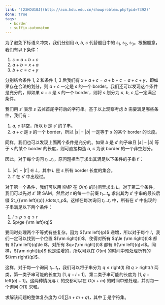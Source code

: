```yaml
---
link: "[23HDU10J](http://acm.hdu.edu.cn/showproblem.php?pid=7392)"
done: true
tags:
  - border
  - suffix-automaton
---
```


为了避免下标语义冲突，我们分别用 $a$, $b$, $c$ 代替题目中的 $s_1$, $s_2$, $s_3$。根据题意，我们有以下条件：
1. $s=a+b+c$
2. $a+b=x+a$
3. $b+c=c+y$

分别结合条件 1, 2 和条件 1, 3 后我们有 $x+a+c=a+b+c=a+c+y$，即如果存在合法的划分，则 $a+c$ 一定是 $s$ 的一个 border。我们还可以发现这个条件是充分的，即如果 $a+c$ 是 $s$ 的一个 border，则将 $s$ 划分为 $a$, $b$, $c$ 后一定满足条件。

我们用 $s'$ 表示 $s$ 去掉首尾字符后的字符串。基于以上观察考虑 $b$ 需要满足哪些条件，我们有：
1. $a$, $c$ 非空，所以 $b$ 是 $s'$ 的子串。
2. $a+c$ 是 $s$ 的一个 border，所以 $|s|-|b|$ 一定等于 $s$ 的某个 border 的长度。

同样，我们也可以发现上面两个条件是充分的。如果 $b$ 是 $s'$ 的子串且 $|s|-|b|$ 等于 $s$ 的某个 border 的长度，则可直接构造 $a$, $c$ 为该 border 的一个非空划分。

因此，对于每个询问 $t_l\dots t_r$，原问题相当于求出其满足以下条件的子串 $t'$：
1. $|s'|-|t'|\in L$，其中 $L$ 是 $s$ 所有 border 长度的集合。
2. $t'$ 在 $s'$ 中出现过。

对于第一个条件，我们可以用 KMP 在 $O(n)$ 的时间里求出 $L$。对于第二个条件，我们可以先对 $s'$ 建 SAM，然后对 $t$ 的每一个前缀 $t_1\dots t_p$ 求出其为 $s'$ 字串的最长后缀 $t_{{\rm left}(p)},\dots,t_p$。这样在每次询问 $t_l\dots t_r$ 中，所有在 $s'$ 中出现的子串满足以下两个条件：
1. $l\le p\le q\le r$
2. $p\ge {\rm left}(q)$

要同时处理两个不等式有些复杂。因为 ${\rm left}(p)$ 递增，所以对于每个 $l$，我们一定可以找到一个位置 ${\rm right}(l)$，使得对所有 $q\le {\rm right}(l)$ 都有 ${\rm left}(q)\le l$，对所有 $q>{\rm right}(l)$ 都有 ${\rm left}(q)>l$。同样，${\rm right}(p)$ 也是递增的，所以可以在 $O(m)$ 的时间中预处理所有的 ${\rm right}(p)$。

这样，对于每一个询问 $t_l\dots t_r$，我们可以将子串分为 $q\le \text{right}(l)$ 和 $q>\text{right}(l)$ 两类，第一类子串可能的长度为 $[1,q-l+1]$，第二类子串可能的长度为 $[1,q-\text{left}(q)+1]$。这两种情况与 $L$ 的交都可以在 $O(n+m)$ 的时间中预处理，并对每一个询问 $O(1)$ 求和。

求解该问题的整体复杂度为 $O(|\sum|n+m+q)$，其中 $\sum$ 是字符集。